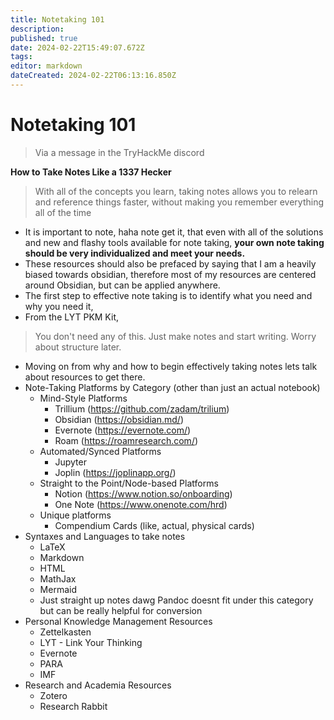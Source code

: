 ```yaml
---
title: Notetaking 101
description: 
published: true
date: 2024-02-22T15:49:07.672Z
tags: 
editor: markdown
dateCreated: 2024-02-22T06:13:16.850Z
---
```


# Notetaking 101
> Via a message in the TryHackMe discord

**How to Take Notes Like a 1337 Hecker**
> With all of the concepts you learn, taking notes allows you to relearn and reference things faster, without making you remember everything all of the time

- It is important to note, haha note get it, that even with all of the solutions and new and flashy tools available for note taking, **your own note taking should be very individualized and meet your needs.**
- These resources should also be prefaced by saying that I am a heavily biased towards obsidian, therefore most of my resources are centered around Obsidian, but can be applied anywhere.
- The first step to effective note taking is to identify what you need and why you need it,
- From the LYT PKM Kit,
> You don't need any of this. Just make notes and start writing. Worry about structure later.

- Moving on from why and how to begin effectively taking notes lets talk about resources to get there.
- Note-Taking Platforms by Category (other than just an actual notebook)
    - Mind-Style Platforms
        - Trillium (https://github.com/zadam/trilium)
        - Obsidian (https://obsidian.md/)
        - Evernote (https://evernote.com/)
        - Roam (https://roamresearch.com/)
    - Automated/Synced Platforms
        - Jupyter
        - Joplin (https://joplinapp.org/)
    - Straight to the Point/Node-based Platforms
        - Notion (https://www.notion.so/onboarding)
        - One Note (https://www.onenote.com/hrd)
     - Unique platforms
        - Compendium Cards (like, actual, physical cards)
 - Syntaxes and Languages to take notes
    - LaTeX
    - Markdown
    - HTML
    - MathJax
    - Mermaid
    - Just straight up notes dawg
Pandoc doesnt fit under this category but can be really helpful for conversion
- Personal Knowledge Management Resources
    - Zettelkasten
    - LYT - Link Your Thinking
    - Evernote
    - PARA
    - IMF
- Research and Academia Resources
    - Zotero
    - Research Rabbit